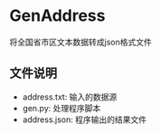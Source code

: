# GenAddress

将全国省市区文本数据转成json格式文件

## 文件说明

- address.txt: 输入的数据源
- gen.py: 处理程序脚本
- address.json: 程序输出的结果文件

